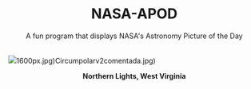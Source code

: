 <div align="center">
  <h1>
    NASA-APOD
  </h1>
</div>
  
<div align="center">
  A fun program that displays NASA's Astronomy Picture of the Day
</div>

<br>

![](https://apod.nasa.gov/apod/image/2410/241010_eggleston.jpg)1600px.jpg)Circumpolarv2comentada.jpg)

<p align = "center">
  <b>Northern Lights, West Virginia</b>
</p>
